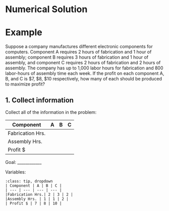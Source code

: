 # Numerical Solution

# Example
Suppose a company manufactures different electronic components for computers. Component A requires 2
hours of fabrication and 1 hour of assembly; component B requires 3 hours of fabrication and 1 hour of assembly,
and component C requires 2 hours of fabrication and 2 hours of assembly. The company has up to 1,000 labor
hours for fabrication and 800 labor-hours of assembly time each week. If the profit on each component A, B, and
C is \$7, \$8, \$10 respectively, how many of each should be produced to maximize profit?

## 1. Collect information
Collect all of the information in the problem:

| Component | A | B | C |
| --- | --- | --- | --- |
|Fabrication Hrs.| | | |
|Assembly Hrs. | | | |
| Profit $ | | | |

Goal: ____________

Variables:

```{admonition} Click to show the solution
:class: tip, dropdown
| Component | A | B | C |
| --- | --- | --- | --- |
|Fabrication Hrs.| 2 | 3 | 2 |
|Assembly Hrs. | 1 | 1 | 2 |
| Profit $ | 7 | 8 | 10 |
```